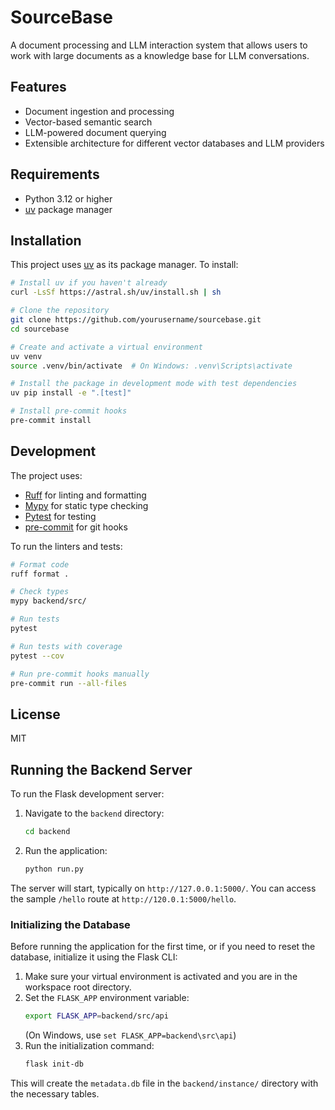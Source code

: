 # SourceBase

A document processing and LLM interaction system that allows users to work with large documents as a knowledge base for LLM conversations.

## Features

- Document ingestion and processing
- Vector-based semantic search
- LLM-powered document querying
- Extensible architecture for different vector databases and LLM providers

## Requirements

- Python 3.12 or higher
- [uv](https://github.com/astral-sh/uv) package manager

## Installation

This project uses [uv](https://github.com/astral-sh/uv) as its package manager. To install:

```bash
# Install uv if you haven't already
curl -LsSf https://astral.sh/uv/install.sh | sh

# Clone the repository
git clone https://github.com/yourusername/sourcebase.git
cd sourcebase

# Create and activate a virtual environment
uv venv
source .venv/bin/activate  # On Windows: .venv\Scripts\activate

# Install the package in development mode with test dependencies
uv pip install -e ".[test]"

# Install pre-commit hooks
pre-commit install
```

## Development

The project uses:
- [Ruff](https://github.com/astral-sh/ruff) for linting and formatting
- [Mypy](https://mypy-lang.org/) for static type checking
- [Pytest](https://docs.pytest.org/) for testing
- [pre-commit](https://pre-commit.com/) for git hooks

To run the linters and tests:

```bash
# Format code
ruff format .

# Check types
mypy backend/src/

# Run tests
pytest

# Run tests with coverage
pytest --cov

# Run pre-commit hooks manually
pre-commit run --all-files
```

## License

MIT 

## Running the Backend Server

To run the Flask development server:

1. Navigate to the `backend` directory:
   ```bash
   cd backend
   ```
2. Run the application:
   ```bash
   python run.py
   ```

The server will start, typically on `http://127.0.0.1:5000/`. You can access the sample `/hello` route at `http://120.0.1:5000/hello`.

### Initializing the Database

Before running the application for the first time, or if you need to reset the database, initialize it using the Flask CLI:

1. Make sure your virtual environment is activated and you are in the workspace root directory.
2. Set the `FLASK_APP` environment variable:
   ```bash
   export FLASK_APP=backend/src/api
   ```
   (On Windows, use `set FLASK_APP=backend\src\api`)
3. Run the initialization command:
   ```bash
   flask init-db
   ```
This will create the `metadata.db` file in the `backend/instance/` directory with the necessary tables. 